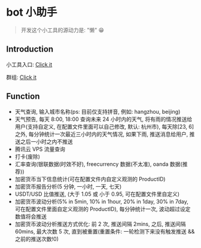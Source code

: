 # bot 小助手

> 开发这个小工具的源动力是: "懒" 😁

## Introduction

小工具入口: [Click it](https://t.me/mh5l7760_msg_bot)

群组: [Click it](https://t.me/joinchat/WPfiERfoj6wzMGY5)

## Function

- 天气查询, 输入城市名称(ps: 目前仅支持拼音, 例如: hangzhou, beijing)
- 天气预告, 每天 8:00, 18:00 查询未来 24 小时内的天气, 将有雨的情况推送给用户(支持自定义, 在配置文件里面可以自己修改, 默认: 杭州市), 每天除[23, 6]之外, 每分钟统计一次最近三小时内的天气情况, 如果下雨, 推送消息给用户, 推送之后一小时之内不推送
- 腾讯云 VPS 流量查询
- 打卡(废除)
- 汇率查询(银联数据(时效不好), freecurrency 数据(不太准), oanda 数据(推荐))
- 加密货币当下信息统计(可在配置文件内自定义观测的 ProductID)
- 加密货币报告分析(5 分钟, 一小时, 一天, 七天)
- USDT/USD 比值推送, (大于 1.05 或 小于 0.95, 可在配置文件里自定义)
- 加密货币波动分析(5% in 5min, 10% in 1hour, 20% in 1day, 30% in 7day, 可在配置文件里面自定义观测的 ProductID), 每分钟统计一次, 波动超过设定数值将会推送
- 加密货币波动分析推送方式优化: 前 2 次, 推送间隔 2mins, 之后, 推送间隔 60mins, 最大次数 5 次, 直到被重置(重置条件: 一轮检测下来没有触发推送 && 之前的推送次数!0)
